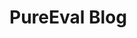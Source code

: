 <script setup>
  import Article from './ArticleCard.vue'
    import data from './data.json'

</script>

# PureEval Blog

<div v-for="(article, index) in data" :key="index">
  <Article :title="article.title" :excerpt="article.excerpt" :image="article.image" :author="article.Author" :href="article.path" />
</div>  